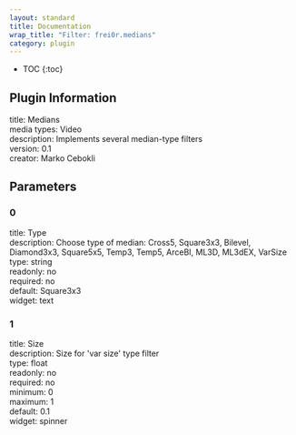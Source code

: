 ```yaml
---
layout: standard
title: Documentation
wrap_title: "Filter: frei0r.medians"
category: plugin
---
```

* TOC
{:toc}

## Plugin Information

title: Medians  
media types:
Video  
description: Implements several median-type filters  
version: 0.1  
creator: Marko Cebokli  

## Parameters

### 0

title: Type    
description:
Choose type of median: Cross5, Square3x3, Bilevel, Diamond3x3, Square5x5, Temp3, Temp5, ArceBI, ML3D, ML3dEX, VarSize  
type: string  
readonly: no  
required: no  
default: Square3x3  
widget: text  

### 1

title: Size    
description:
Size for &#39;var size&#39; type filter  
type: float  
readonly: no  
required: no  
minimum: 0  
maximum: 1  
default: 0.1  
widget: spinner  

